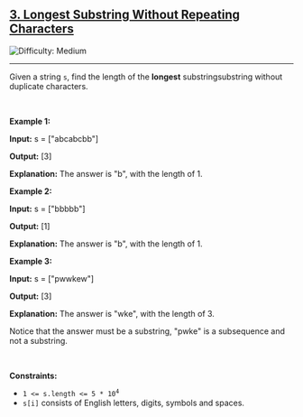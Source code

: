 <h2><a href="https://leetcode.com/problems/group-anagrams">3. Longest Substring Without Repeating Characters</a></h2>
<img src='https://img.shields.io/badge/Difficulty-Medium-orange' alt='Difficulty: Medium' /><hr>
<p>Given a string <code>s</code>, find the length of the <strong>longest</strong> <span data-keyword="substring">substring</span>substring without duplicate characters.</p>

<p>&nbsp;</p>
<p><strong class="example">Example 1:</strong></p>
<div class="example-block">
<p><strong>Input:</strong> <span class="example-io">s = [&quot;abcabcbb&quot;]</span></p>

<p><strong>Output:</strong> <span class="example-io">[3]</span></p>

<p><strong>Explanation:</strong> <span class="example-io">The answer is &quot;b&quot;, with the length of 1.</span></p>
</div>
<p><strong class="example">Example 2:</strong></p>
<div class="example-block">
<p><strong>Input:</strong> <span class="example-io">s = [&quot;bbbbb&quot;]</span></p>

<p><strong>Output:</strong> <span class="example-io">[1]</span></p>

<p><strong>Explanation:</strong> <span class="example-io">The answer is &quot;b&quot;, with the length of 1.</span></p>
</div>

<p><strong class="example">Example 3:</strong></p>
<div class="example-block">
<p><strong>Input:</strong> <span class="example-io">s = [&quot;pwwkew&quot;]</span></p>

<p><strong>Output:</strong> <span class="example-io">[3]</span></p>

<p><strong>Explanation:</strong> <span class="example-io">The answer is &quot;wke&quot;, with the length of 3.</span></p>
<p></p><span class="example-io">Notice that the answer must be a substring, &quot;pwke&quot; is a subsequence and not a substring.</span></p>
</div>

<p>&nbsp;</p>
<p><strong>Constraints:</strong></p>

<ul>
	<li><code>1 &lt;= s.length &lt;= 5 * 10<sup>4</sup></code></li>
	<li><code>s[i]</code> consists of English letters, digits, symbols and spaces.</li>
</ul>
